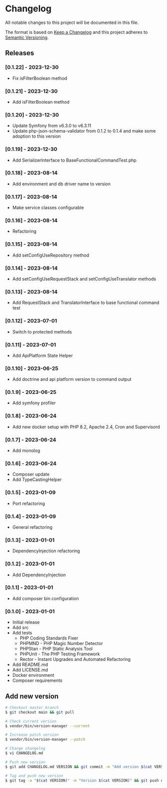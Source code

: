 # Changelog

All notable changes to this project will be documented in this file.

The format is based on [Keep a Changelog](http://keepachangelog.com/en/1.0.0/)
and this project adheres to [Semantic Versioning](http://semver.org/spec/v2.0.0.html).

## Releases

### [0.1.22] - 2023-12-30

* Fix isFilterBoolean method

### [0.1.21] - 2023-12-30

* Add isFilterBoolean method

### [0.1.20] - 2023-12-30

* Update Symfony from v6.3.0 to v6.3.11
* Update php-json-schema-validator from 0.1.2 to 0.1.4 and make some adoption to this version

### [0.1.19] - 2023-12-30

* Add SerializerInterface to BaseFunctionalCommandTest.php

### [0.1.18] - 2023-08-14

* Add environment and db driver name to version

### [0.1.17] - 2023-08-14

* Make service classes configurable

### [0.1.16] - 2023-08-14

* Refactoring

### [0.1.15] - 2023-08-14

* Add setConfigUseRepository method

### [0.1.14] - 2023-08-14

* Add setConfigUseRequestStack and  setConfigUseTranslator methods

### [0.1.13] - 2023-08-14

* Add RequestStack and TranslatorInterface to base functional command test

### [0.1.12] - 2023-07-01

* Switch to protected methods

### [0.1.11] - 2023-07-01

* Add ApiPlatform State Helper

### [0.1.10] - 2023-06-25

* Add doctrine and api platform version to command output

### [0.1.9] - 2023-06-25

* Add symfony profiler

### [0.1.8] - 2023-06-24

* Add new docker setup with PHP 8.2, Apache 2.4, Cron and Supervisord

### [0.1.7] - 2023-06-24

* Add monolog

### [0.1.6] - 2023-06-24

* Composer update
* Add TypeCastingHelper

### [0.1.5] - 2023-01-09

* Port refactoring

### [0.1.4] - 2023-01-09

* General refactoring

### [0.1.3] - 2023-01-01

* DependencyInjection refactoring

### [0.1.2] - 2023-01-01

* Add DependencyInjection

### [0.1.1] - 2023-01-01

* Add composer bin configuration

### [0.1.0] - 2023-01-01

* Initial release
* Add src
* Add tests
  * PHP Coding Standards Fixer
  * PHPMND - PHP Magic Number Detector
  * PHPStan - PHP Static Analysis Tool
  * PHPUnit - The PHP Testing Framework
  * Rector - Instant Upgrades and Automated Refactoring
* Add README.md
* Add LICENSE.md
* Docker environment
* Composer requirements

## Add new version

```bash
# Checkout master branch
$ git checkout main && git pull

# Check current version
$ vendor/bin/version-manager --current

# Increase patch version
$ vendor/bin/version-manager --patch

# Change changelog
$ vi CHANGELOG.md

# Push new version
$ git add CHANGELOG.md VERSION && git commit -m "Add version $(cat VERSION)" && git push

# Tag and push new version
$ git tag -a "$(cat VERSION)" -m "Version $(cat VERSION)" && git push origin "$(cat VERSION)"
```
